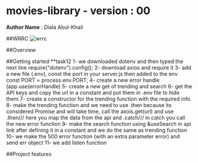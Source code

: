 # movies-library - version : 00

**Author Name** : Diala Abul-Khail

##WRRC
![wrrc](https://user-images.githubusercontent.com/97671741/151704832-47f2d08a-d3d2-4219-b1b7-093dd0a782e1.jpeg)


##Overview

##Getting started
**task12
1- we downloaded dotenv and then typed the next line
require("dotenv").config();
2- download axios and require it
3- add a new file (.env), const the port in your server.js then added to the env
const PORT = process.env.PORT;
4- create a new error handle (app.use(errorHandle)
5- create a new get of trending and search
6- get the API keys and copy the url in a constant and put them in .env file to hide them
7- create a constructor for the trending function with the required info
8- make the trending function and we need to use .then because its considered Promise and will take time, 
call the axois.get(url) and use .then/// here you map the data from the api and .catch/// in catch you call the new error function
9- make the search function using &useSearch in api link after defining it in a constant
and we do the same as trending function
10- we make the 500 error function (with an extra parameter error) and send err object
11- we add listen function 

##Project features
